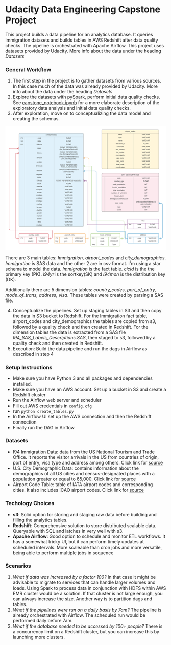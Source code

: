 # Udacity Data Engineering Capstone Project

This project builds a data pipeline for an analytics database. It queries immigration datasets and builds tables in AWS Redshift after data quality checks. The pipeline is orchestrated with Apache Airflow. This project uses datasets provided by Udacity. More info about the data under the heading *Datasets*


### **General Workflow**
1. The first step in the project is to gather datasets from various sources. In this case much of the data was already provided by Udacity. More info about the data under the heading *Datasets*
2. Explore the datasets with pySpark, perform initial data quality checks. See [capstone_notebook.ipynb](./capstone_notebook.ipynb) for a more elaborate description of the exploratory data analysis and initial data quality checks.
3. After exploration, move on to conceptualizing  the data model and creating the schemas.

![schema_design](./assets/erd.png)

There are 3 main tables: *Immigration, airport_codes* and *city_demographics*. *Immigration* is SAS data and the other 2 are in csv format. I'm using a star schema to model the data. *Immigration* is the fact table. *cicid* is the the primary key (PK). *i94yr* is the sortkey(SK) and *i94mon* is the distribution key (DK).

Additionally there are 5 dimension tables: *country_codes, port_of_entry, mode_of_trans, address, visa*. These tables were created by parsing a SAS file.


4. Conceptualize the pipelines. Set up staging tables in S3 and then copy the data in S3 bucket to Redshift. For the Immigration fact table, airport_codes and city_demographics the tables are copied from s3, followed by a quality check and then created in Redshift. For the dimension tables the data is extracted from a SAS file *I94_SAS_Labels_Descriptions.SAS*, then staged to s3, followed by a quality check and then created in Redshift.
5. Execution: Build the data pipeline and run the dags in Airflow as described in step 4

### **Setup Instructions**
- Make sure you have Python 3 and all packages and dependencies installed.
- Make sure you have an AWS account. Set up a bucket in S3 and create a Redshift cluster
- Run the Airflow web server and scheduler
- Fill out AWS credentials in ```config.cfg```
- run ```python create_tables.py```
-  In the Airflow UI set up the AWS connection and then the Redshift connection
- Finally run the DAG in Airflow

### **Datasets**
- I94 Immigration Data: data from the US National Tourism and Trade Office.  It reports the visitor arrivals in the US from countries of origin, port of entry, visa type and address among others. Click link for [source](https://travel.trade.gov/research/reports/i94/historical/2016.html)
- U.S. City Demographic Data:  contains information about the demographics of all US cities and census-designated places with a population greater or equal to 65,000. Click link for [source](https://public.opendatasoft.com/explore/dataset/us-cities-demographics/export/)
- Airport Code Table:  table of IATA airport codes and corresponding cities. It also includes ICAO airport codes. Click link for [source](https://datahub.io/core/airport-codes#data)

### **Techology Choices**
- **s3**: Solid option for storing and staging raw data before building and filling the analytics tables.
- **Redshift**: Comprehensive solution to store distributed scalable data. Queryable with SQL and latches in very well with s3. 
- **Apache Airflow**: Good option to schedule and monitor ETL workflows. It has a somewhat tricky UI, but it can perform timely updates at scheduled intervals. More scaleable than cron jobs and more versatile, being able to perform multiple jobs in sequence

### **Scenarios**
1. *What if data was increased by a factor 100?*
In that case it might be advisable to migrate to services that can handle larger volumes and loads. Using Spark to process data in conjunction with HDFS within AWS EMR cluster would be a solution. If that cluster is not large enough, you can always increase the size. Another way is to partition dags and tables.
2. *What if the pipelines were run on a daily basis by 7am?*
The pipeline is already orchestrated with Airflow. The scheduled run would be performed daily before 7am.
3. *What if the database needed to be accessed by 100+ people?*
There is a concurrency limit on a Redshift cluster, but you can increase this by launching more clusters.